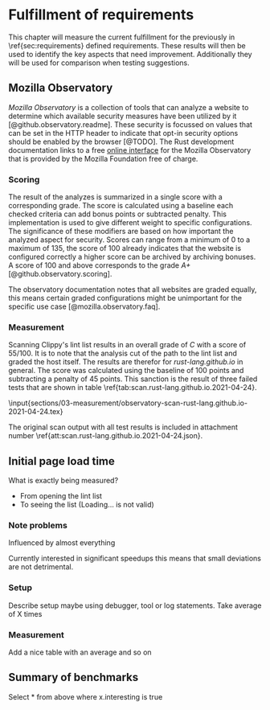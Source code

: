 # Fulfillment of requirements
This chapter will measure the current fulfillment for the previously in \ref{sec:requirements} defined requirements. These results will then be used to identify the key aspects that need improvement. Additionally they will be used for comparison when testing suggestions.

## Mozilla Observatory
_Mozilla Observatory_ is a collection of tools that can analyze a website to determine which available security measures have been utilized by it [@github.observatory.readme]. These security is focussed on values that can be set in the HTTP header to indicate that opt-in security options should be enabled by the browser [@TODO]. The Rust development documentation links to a free [online interface](https://observatory.mozilla.org/) for the Mozilla Observatory that is provided by the Mozilla Foundation free of charge.

### Scoring
The result of the analyzes is summarized in a single score with a corresponding grade. The score is calculated using a baseline each checked criteria can add bonus points or subtracted penalty. This implementation is used to give different weight to specific configurations. The significance of these modifiers are based on how important the analyzed aspect for security. Scores can range from a minimum of 0 to a maximum of 135, the score of 100 already indicates that the website is configured correctly a higher score can be archived by archiving bonuses. A score of 100 and above corresponds to the grade _A+_ [@github.observatory.scoring].

The observatory documentation notes that all websites are graded equally, this means certain graded configurations might be unimportant for the specific use case [@mozilla.observatory.faq].

### Measurement
Scanning Clippy's lint list results in an overall grade of _C_ with a score of 55/100. It is to note that the analysis cut of the path to the lint list and graded the host itself. The results are therefor for _rust-lang.github.io_ in general. The score was calculated using the baseline of 100 points and subtracting a penalty of 45 points. This sanction is the result of three failed tests that are shown in table \ref{tab:scan.rust-lang.github.io.2021-04-24}.

\input{sections/03-measurement/observatory-scan-rust-lang.github.io-2021-04-24.tex}

The original scan output with all test results is included in attachment number \ref{att:scan.rust-lang.github.io.2021-04-24.json}.

## Initial page load time
What is exactly being measured?
* From opening the lint list
* To seeing the list (Loading... is not valid)

### Note problems
Influenced by almost everything

Currently interested in significant speedups this means that small deviations are not detrimental.

### Setup
Describe setup maybe using debugger, tool or log statements. Take average of X times

### Measurement
Add a nice table with an average and so on

## Summary of benchmarks
Select * from above where x.interesting is true